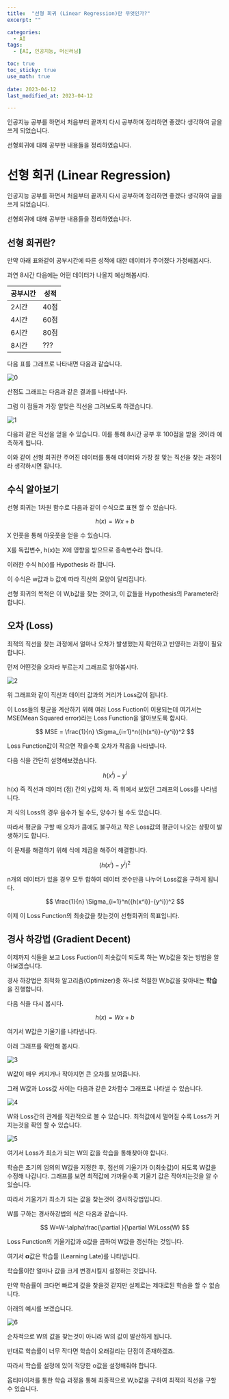 ```yaml
---
title:  "선형 회귀 (Linear Regression)란 무엇인가?" 
excerpt: ""

categories:
  - AI
tags:
  - [AI, 인공지능, 머신러닝]

toc: true
toc_sticky: true
use_math: true
 
date: 2023-04-12
last_modified_at: 2023-04-12

---
```



인공지능 공부를 하면서 처음부터 끝까지 다시 공부하며 정리하면 좋겠다 생각하여 글을 쓰게 되었습니다.

선형회귀에 대해 공부한 내용들을 정리하였습니다.

# 선형 회귀 (Linear Regression)

인공지능 공부를 하면서 처음부터 끝까지 다시 공부하며 정리하면 좋겠다 생각하여 글을 쓰게 되었습니다.

선형회귀에 대해 공부한 내용들을 정리하였습니다.

## 선형 회귀란?

만약 아래 표와같이 공부시간에 따른 성적에 대한 데이터가 주어졌다 가정해봅시다.

과연 8시간 다음에는 어떤 데이터가 나올지 예상해봅시다.

| 공부시간 | 성적 |
| --- | --- |
| 2시간 | 40점 |
| 4시간 | 60점 |
| 6시간 | 80점 |
| 8시간 | ??? |

다음 표를 그래프로 나타내면 다음과 같습니다.

![0](https://github.com/YDongHyun/YDongHyun.github.io/assets/80799025/02f567bf-b740-49e8-a9ba-4418c4d877e8)

산점도 그래프는 다음과 같은 결과를 나타냅니다. 

그럼 이 점들과 가장 알맞은 직선을 그려보도록 하겠습니다.

![1](https://github.com/YDongHyun/YDongHyun.github.io/assets/80799025/40f68ea8-e704-4747-8f9e-93fb287bca27)

다음과 같은 직선을 얻을 수 있습니다. 이를 통해 8시간 공부 후 100점을 받을 것이라 예측하게 됩니다.

이와 같이 선형 회귀란 주어진 데이터를 통해 데이터와 가장 잘 맞는 직선을 찾는 과정이라 생각하시면 됩니다.

## 수식 알아보기

선형 회귀는 1차원 함수로 다음과 같이 수식으로 표현 할 수 있습니다.

$$
h(x)=Wx+b
$$

X 인풋을 통해  아웃풋을 얻을 수 있습니다.

X를 독립변수, h(x)는 X에 영향을 받으므로 종속변수라 합니다.

이러한 수식 h(x)를 Hypothesis 라 합니다.

이 수식은 w값과 b 값에 따라 직선의 모양이 달리집니다.

선형 회귀의 목적은 이 W,b값을 찾는 것이고, 이 값들을 Hypothesis의 Parameter라 합니다.

## 오차 (Loss)

최적의 직선을 찾는 과정에서 얼마나 오차가 발생했는지 확인하고 반영하는 과정이 필요합니다.

먼저 어떤것을 오차라 부르는지 그래프로 알아봅시다.

![2](https://github.com/YDongHyun/YDongHyun.github.io/assets/80799025/05db799e-264d-451d-bd68-19df465dde28)

위 그래프와 같이 직선과 데이터 값과의 거리가 Loss값이 됩니다.

이 Loss들의 평균을 계산하기 위해 여러 Loss Fuction이 이용되는데 여기서는 MSE(Mean Squared error)라는 Loss Function을 알아보도록 합시다.

$$
MSE = \frac{1}{n}  \Sigma_{i=1}^n({h(x^i)}-{y^i})^2
$$

Loss Function값이 작으면 작을수록 오차가 작음을 나타냅니다.

다음 식을 간단히 설명해보겠습니다.

$$
{h(x^i)}-{y^i}
$$

h(x) 즉 직선과 데이터 (점) 간의 y값의 차. 즉 위에서 보았던 그래프의 Loss를 나타냅니다.

저 식의 Loss의 경우 음수가 될 수도, 양수가 될 수도 있습니다. 

따라서 평균을 구할 때 오차가 큼에도 불구하고 작은 Loss값의 평균이 나오는 상황이 발생하기도 합니다. 

이 문제를 해결하기 위해 식에 제곱을 해주어 해결합니다.

$$
({h(x^i)}-{y^i})^2
$$

 n개의 데이터가 있을 경우 모두 합하여 데이터 갯수만큼 나누어 Loss값을 구하게 됩니다.

$$
 \frac{1}{n}  \Sigma_{i=1}^n({h(x^i)}-{y^i})^2
$$

이제 이  Loss Function의 최솟값을 찾는것이 선형회귀의 목표입니다.

## 경사 하강법 (Gradient Decent)

이제까지 식들을 보고 Loss Fuction이 최솟값이 되도록 하는 W,b값을 찾는 방법을 알아보겠습니다.

경사 하강법은 최적화 알고리즘(Optimizer)중 하나로 적절한 W,b값을 찾아내는 **학습**을 진행합니다.

다음 식을 다시 봅시다.

$$
h(x)=Wx+b
$$

여기서 W값은 기울기를 나타냅니다. 

아래 그래프를 확인해 봅시다.

![3](https://github.com/YDongHyun/YDongHyun.github.io/assets/80799025/e6521748-486b-4046-9d43-0a0fa3c19756)

W값이 매우 커지거나 작아지면 큰 오차를 보여줍니다.

그래 W값과 Loss값 사이는 다음과 같은 2차함수 그래프로 나타낼 수 있습니다.

![4](https://github.com/YDongHyun/YDongHyun.github.io/assets/80799025/ab621c57-1fba-4bb1-ae6e-e50e5e7e2c25)

W와 Loss간의 관계를 직관적으로 볼 수 있습니다. 최적값에서 멀어질 수록 Loss가 커지는것을 확인 할 수 있습니다.

![5](https://github.com/YDongHyun/YDongHyun.github.io/assets/80799025/1bf35685-05d0-445b-9974-bba9871224fe)

여기서 Loss가 최소가 되는 W의 값을 학습을 통해찾아야 합니다.

학습은 초기의 임의의 W값을 지정한 후, 접선의 기울기가 0(최솟값)이 되도록 W값을 수정해 나갑니다. 그래프를 보면 최적값에 가까울수록 기울기 값은 작아지는것을 알 수 있습니다.

따라서 기울기가 최소가 되는 값을 찾는것이 경사하강법입니다.

W를 구하는 경사하강법의 식은 다음과 같습니다.

$$
W=W-\alpha\frac{\partial }{\partial W}Loss(W)
$$

Loss Function의 기울기값과 α값을 곱하여 W값을 갱신하는 것입니다.

여기서 **α**값은 학습률 (Learning Late)를 나타냅니다.

학습률이란 얼마나 값을 크게 변경시킬지 설정하는 것입니다.

만약 학습률이 크다면 빠르게 값을 찾을것 같지만 실제로는 제대로된 학습을 할 수 없습니다.

아래의 예시를 보겠습니다.

![6](https://github.com/YDongHyun/YDongHyun.github.io/assets/80799025/e6dfa84a-0469-4309-a4c6-5d212815c3bf)

순차적으로 W의 값을 찾는것이 아니라 W의 값이 발산하게 됩니다.

반대로 학습률이 너무 작다면 학습이 오래걸리는 단점이 존재하겠죠.

따라서 학습률 설정에 있어 적당한 α값을 설정해줘야 합니다.

옵티마이저를 통한 학습 과정을 통해 최종적으로 W,b값을 구하여 최적의 직선을 구할 수 있습니다.
